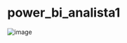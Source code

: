 # power_bi_analista1

![image](https://github.com/anazuscruz/power_bi_analista1/assets/168582187/fb2c4999-db7c-472f-8946-990a81cb7e78)
